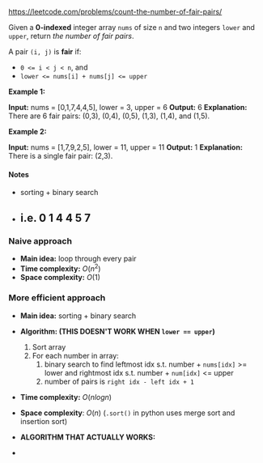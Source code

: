 https://leetcode.com/problems/count-the-number-of-fair-pairs/

Given a **0-indexed** integer array `nums` of size `n` and two integers `lower` and `upper`, return _the number of fair pairs_.

A pair `(i, j)` is **fair** if:

- `0 <= i < j < n`, and
- `lower <= nums[i] + nums[j] <= upper`

**Example 1:**

**Input:** nums = [0,1,7,4,4,5], lower = 3, upper = 6
**Output:** 6
**Explanation:** There are 6 fair pairs: (0,3), (0,4), (0,5), (1,3), (1,4), and (1,5).

**Example 2:**

**Input:** nums = [1,7,9,2,5], lower = 11, upper = 11
**Output:** 1
**Explanation:** There is a single fair pair: (2,3).

#### Notes

- sorting + binary search
- i.e. 0 1 4 4 5 7
	- 

### Naive approach

- **Main idea:** loop through every pair
- **Time complexity:** $O(n^2)$
- **Space complexity:** $O(1)$

### More efficient approach

- **Main idea:** sorting + binary search
- **Algorithm: (THIS DOESN'T WORK WHEN `lower == upper`)**
	1. Sort array
	2. For each number in array:
		1. binary search to find leftmost idx s.t. number + `nums[idx]` >= lower and rightmost idx s.t. number + `num[idx]` <= upper
		2. number of pairs is `right idx - left idx + 1`

- **Time complexity:** $O(nlogn)$
- **Space complexity**: $O(n)$ (`.sort()` in python uses merge sort and insertion sort)

- **ALGORITHM THAT ACTUALLY WORKS:**
- 



